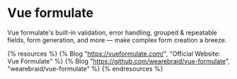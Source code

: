 # Vue formulate

Vue formulate's built-in validation, error handling, grouped & repeatable fields, form generation, and more — make complex form creation a breeze.

{% resources %}
  {% Blog "https://vueformulate.com/", "Official Website: Vue Formulate" %}
  {% Blog "https://github.com/wearebraid/vue-formulate", "wearebraid/vue-formulate" %}
{% endresources %}

